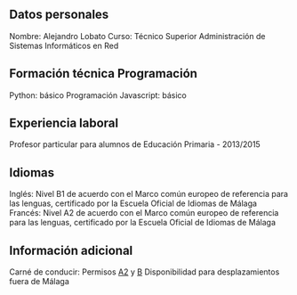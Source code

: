 ## Datos personales

Nombre: Alejandro Lobato
Curso: Técnico Superior Administración de Sistemas Informáticos en Red


## Formación técnica Programación

Python: básico
Programación Javascript: básico


## Experiencia laboral

Profesor particular para alumnos de Educación Primaria - 2013/2015


## Idiomas

Inglés: Nivel B1 de acuerdo con el Marco común europeo de referencia para las lenguas, certificado por la Escuela Oficial de Idiomas de Málaga
Francés: Nivel A2 de acuerdo con el Marco común europeo de referencia para las lenguas, certificado por la Escuela Oficial de Idiomas de Málaga


## Información adicional

Carné de conducir: Permisos [A2](docs/moto.md) y [B](docs/coche.md)
Disponibilidad para desplazamientos fuera de Málaga
